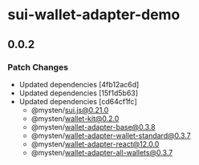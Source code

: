 # sui-wallet-adapter-demo

## 0.0.2

### Patch Changes

- Updated dependencies [4fb12ac6d]
- Updated dependencies [15f1d5b63]
- Updated dependencies [cd64cf1fc]
  - @mysten/sui.js@0.21.0
  - @mysten/wallet-kit@0.2.0
  - @mysten/wallet-adapter-base@0.3.8
  - @mysten/wallet-adapter-wallet-standard@0.3.7
  - @mysten/wallet-adapter-react@12.0.0
  - @mysten/wallet-adapter-all-wallets@0.3.7
